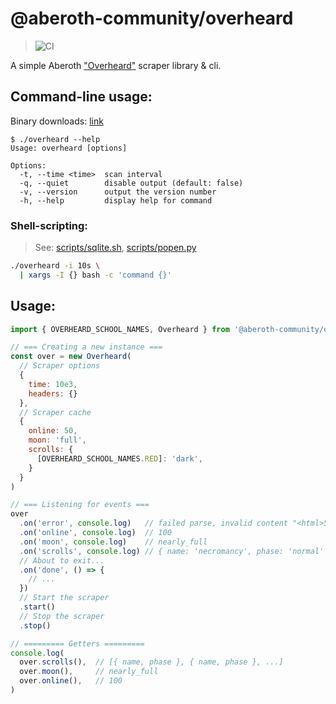 # @aberoth-community/overheard
> ![CI](https://github.com/aberoth-community/overheard/actions/workflows/ci.yml/badge.svg)

A simple Aberoth ["Overheard"](https://aberoth.com/highscore/overheard.html) scraper library & cli.

## Command-line usage:
Binary downloads: [link](https://github.com/aberoth-community/overheard/releases)
```
$ ./overheard --help
Usage: overheard [options]

Options:
  -t, --time <time>  scan interval
  -q, --quiet        disable output (default: false)
  -v, --version      output the version number
  -h, --help         display help for command
```

### Shell-scripting:
> See: [scripts/sqlite.sh](scripts/sqlite.sh), [scripts/popen.py](scripts/popen.py)
```bash
./overheard -i 10s \
  | xargs -I {} bash -c 'command {}'
```

## Usage:
```javascript
import { OVERHEARD_SCHOOL_NAMES, Overheard } from '@aberoth-community/overheard'

// === Creating a new instance ===
const over = new Overheard(
  // Scraper options
  {
    time: 10e3,
    headers: {}
  },
  // Scraper cache
  {
    online: 50,
    moon: 'full',
    scrolls: {
      [OVERHEARD_SCHOOL_NAMES.RED]: 'dark',
    }
  }
)

// === Listening for events ===
over
  .on('error', console.log)   // failed parse, invalid content "<html>504</html>"!
  .on('online', console.log)  // 100
  .on('moon', console.log)    // nearly_full
  .on('scrolls', console.log) // { name: 'necromancy', phase: 'normal' }
  // About to exit...
  .on('done', () => {
    // ...
  })
  // Start the scraper
  .start()
  // Stop the scraper
  .stop()

// ========= Getters =========
console.log(
  over.scrolls(),  // [{ name, phase }, { name, phase }, ...]
  over.moon(),     // nearly_full
  over.online(),   // 100
)
```
